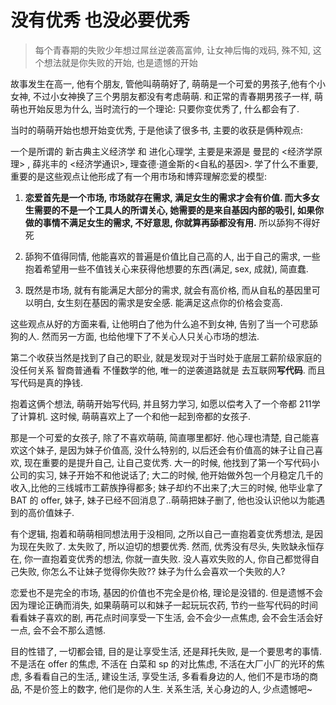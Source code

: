 # 没有优秀 也没必要优秀


> 每个青春期的失败少年想过屌丝逆袭高富帅, 让女神后悔的戏码, 殊不知, 这个想法就是你失败的开始, 也是遗憾的开始

故事发生在高一, 他有个朋友, 管他叫萌萌好了, 萌萌是一个可爱的男孩子,他有个小女神, 不过小女神换了三个男朋友都没有考虑萌萌.  和正常的青春期男孩子一样, 萌萌也开始反思为什么, 当时流行的一个理论: 只要你变优秀了, 什么都会有了. 

当时的萌萌开始也想开始变优秀, 于是他读了很多书, 主要的收获是俩种观点:

 一个是所谓的 新古典主义经济学 和 进化心理学, 主要是来源是 曼昆的 <经济学原理> ,  薛兆丰的 <经济学通识>, 理查德·道金斯的<自私的基因>. 学了什么不重要, 重要的是这些观点让他形成了有一个用市场和博弈理解恋爱的模型: 

 1.  **恋爱首先是一个市场, 市场就存在需求, 满足女生的需求才会有价值. 而大多女生需要的不是一个工具人的所谓关心, 她需要的是来自基因内部的吸引, 如果你做的事情不满足女生的需求, 不好意思, 你就算再舔都没有用.** 所以舔狗不得好死
 
 2. 舔狗不值得同情, 他能喜欢的普遍是价值比自己高的人, 出于自己的需求, 一些抱着希望用一些不值钱关心来获得他想要的东西(满足, sex, 成就), 简直蠢.

 3. 既然是市场, 就有有能满足大部分的需求, 就会有高价格, 而从自私的基因里可以明白, 女生刻在基因的需求是安全感. 能满足这点你的价格会变高.

 这些观点从好的方面来看, 让他明白了他为什么追不到女神, 告别了当一个可悲舔狗的人. 然而另一方面, 也给他埋下了不关心人只关心市场的想法.

 第二个收获当然是找到了自己的职业, 就是发现对于当时处于底层工薪阶级家庭的 没任何关系 智商普通看 不懂数学的他, 唯一的逆袭道路就是 去互联网**写代码**. 而且写代码是真的挣钱.

抱着这俩个想法, 萌萌开始写代码, 并且努力学习, 如愿以偿考入了一个帝都 211学了计算机. 这时候, 萌萌喜欢上了一个和他一起到帝都的女孩子.

那是一个可爱的女孩子, 除了不喜欢萌萌, 简直哪里都好. 他心理也清楚, 自己能喜欢这个妹子, 是因为妹子价值高, 没什么特别的, 以后还会有价值高的妹子让自己喜欢, 现在重要的是提升自己, 让自己变优秀. 大一的时候, 他找到了第一个写代码小公司的实习,  妹子开始不和他说话了; 大二的时候, 他开始做外包一个月稳定几千的收入,比他的三线城市工薪族挣得都多; 妹子却约不出来了;大三的时候, 他毕业拿了 BAT 的 offer, 妹子, 妹子已经不回消息了..萌萌把妹子删了, 他也没认识他以为能遇到的高价值妹子.

有个逻辑, 抱着和萌萌相同想法用于没相同, 之所以自己一直抱着变优秀想法, 是因为现在失败了. 太失败了, 所以迫切的想要优秀. 然而, 优秀没有尽头, 失败缺永恒存在, 你一直抱着变优秀的想法, 你就一直失败. 没人喜欢失败的人, 你自己都觉得自己失败, 你怎么不让妹子觉得你失败?? 妹子为什么会喜欢一个失败的人?

恋爱也不是完全的市场, 基因的价值也不完全是价格, 理论是没错的. 但是遗憾不会因为理论正确而消失, 如果萌萌可以和妹子一起玩玩农药, 节约一些写代码的时间看看妹子喜欢的剧, 再花点时间享受一下生活, 会不会少一点焦虑, 会不会生活会好一点, 会不会不那么遗憾.

目的性错了, 一切都会错, 目的是让享受生活, 还是拜托失败, 是一个要思考的事情.  不是活在 offer 的焦虑, 不活在 白菜和 sp 的对比焦虑, 不活在大厂小厂的光环的焦虑, 多看看自己的生活,, 建设生活, 享受生活, 多看看身边的人, 他们不是市场的商品, 不是价签上的数字, 他们是你的人生. 关系生活, 关心身边的人, 少点遗憾吧~